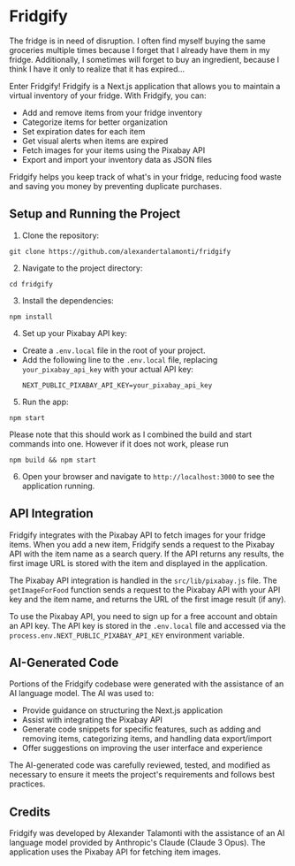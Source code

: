 # Fridgify

The fridge is in need of disruption. I often find myself buying the same groceries multiple times because I forget that I already have them in my fridge. Additionally, I sometimes will forget to buy an ingredient, because I think I have it only to realize that it has expired...

Enter Fridgify! Fridgify is a Next.js application that allows you to maintain a virtual inventory of your fridge. With Fridgify, you can:

- Add and remove items from your fridge inventory
- Categorize items for better organization
- Set expiration dates for each item
- Get visual alerts when items are expired
- Fetch images for your items using the Pixabay API
- Export and import your inventory data as JSON files

Fridgify helps you keep track of what's in your fridge, reducing food waste and saving you money by preventing duplicate purchases.

## Setup and Running the Project

1. Clone the repository:
```
git clone https://github.com/alexandertalamonti/fridgify
```
2. Navigate to the project directory:
```
cd fridgify
```
3. Install the dependencies:
```
npm install
```

4. Set up your Pixabay API key:
- Create a `.env.local` file in the root of your project.
- Add the following line to the `.env.local` file, replacing `your_pixabay_api_key` with your actual API key:
  ```
  NEXT_PUBLIC_PIXABAY_API_KEY=your_pixabay_api_key
  ```

5. Run the app:
```
npm start
```
Please note that this should work as I combined the build and start commands into one. However if it does not work, please run
```
npm build && npm start
```


6. Open your browser and navigate to `http://localhost:3000` to see the application running.

## API Integration

Fridgify integrates with the Pixabay API to fetch images for your fridge items. When you add a new item, Fridgify sends a request to the Pixabay API with the item name as a search query. If the API returns any results, the first image URL is stored with the item and displayed in the application.

The Pixabay API integration is handled in the `src/lib/pixabay.js` file. The `getImageForFood` function sends a request to the Pixabay API with your API key and the item name, and returns the URL of the first image result (if any).

To use the Pixabay API, you need to sign up for a free account and obtain an API key. The API key is stored in the `.env.local` file and accessed via the `process.env.NEXT_PUBLIC_PIXABAY_API_KEY` environment variable.

## AI-Generated Code

Portions of the Fridgify codebase were generated with the assistance of an AI language model. The AI was used to:

- Provide guidance on structuring the Next.js application
- Assist with integrating the Pixabay API
- Generate code snippets for specific features, such as adding and removing items, categorizing items, and handling data export/import
- Offer suggestions on improving the user interface and experience

The AI-generated code was carefully reviewed, tested, and modified as necessary to ensure it meets the project's requirements and follows best practices.

## Credits

Fridgify was developed by Alexander Talamonti with the assistance of an AI language model provided by Anthropic's Claude (Claude 3 Opus). The application uses the Pixabay API for fetching item images.
